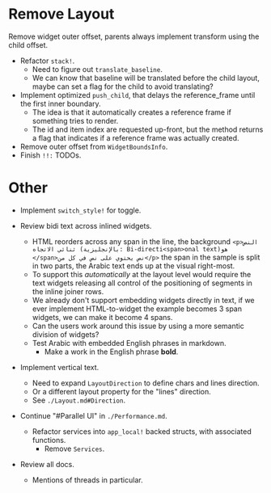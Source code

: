 # Remove Layout

Remove widget outer offset, parents always implement transform using the child offset.

* Refactor `stack!`.
    - Need to figure out `translate_baseline`.
    - We can know that baseline will be translated before the child layout, maybe can set a flag for the child to avoid translating?
* Implement optimized `push_child`, that delays the reference_frame until the first inner boundary.
    - The idea is that it automatically creates a reference frame if something tries to render.
    - The id and item index are requested up-front, but the method returns a flag that indicates if a 
      reference frame was actually created.
* Remove outer offset from `WidgetBoundsInfo`.
* Finish `!!:` TODOs.

# Other

* Implement `switch_style!` for toggle.

* Review bidi text across inlined widgets.
    - HTML reorders across any span in the line, the background
        `<p>النص ثنائي الاتجاه (بالإنجليزية: Bi-directi<span>onal text)‏ هو </span>نص يحتوي على نص في كل من</p>`
        the span in the sample is split in two parts, the Arabic text ends up at the visual right-most.
    - To support this *automatically* at the layout level would require the text widgets releasing all control of the
      positioning of segments in the inline joiner rows.
    - We already don't support embedding widgets directly in text, if we ever implement HTML-to-widget the example
        becomes 3 span widgets, we can make it become 4 spans.
    - Can the users work around this issue by using a more semantic division of widgets?
    - Test Arabic with embedded English phrases in markdown.
        - Make a work in the English phrase **bold**.

* Implement vertical text.
    - Need to expand `LayoutDirection` to define chars and lines direction.
    - Or a different layout property for the "lines" direction.
    - See `./Layout.md#Direction`.

* Continue "#Parallel UI" in `./Performance.md`.
    - Refactor services into `app_local!` backed structs, with associated functions.
        - Remove `Services`.

* Review all docs.
    - Mentions of threads in particular.